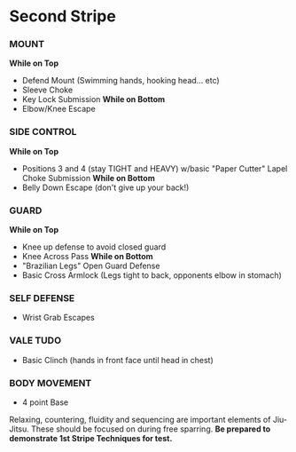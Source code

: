 # Second Stripe
### MOUNT
__While on Top__
 - Defend Mount (Swimming hands, hooking head... etc)
 - Sleeve Choke
 - Key Lock Submission
__While on Bottom__
 - Elbow/Knee Escape


### SIDE CONTROL
__While on Top__
 - Positions 3 and 4 (stay TIGHT and HEAVY) w/basic "Paper Cutter" Lapel Choke Submission
__While on Bottom__
 - Belly Down Escape (don't give up your back!)


### GUARD
__While on Top__
 - Knee up defense to avoid closed guard
 - Knee Across Pass
__While on Bottom__
 - "Brazilian Legs" Open Guard Defense
 - Basic Cross Armlock (Legs tight to back, opponents elbow in stomach)

### SELF DEFENSE
 - Wrist Grab Escapes

### VALE TUDO
 - Basic Clinch (hands in front face until head in chest)

### BODY MOVEMENT
 - 4 point Base 

Relaxing, countering, fluidity and sequencing are important elements of Jiu-Jitsu. These should be focused on during free sparring. __Be prepared to demonstrate 1st Stripe Techniques for test.__
